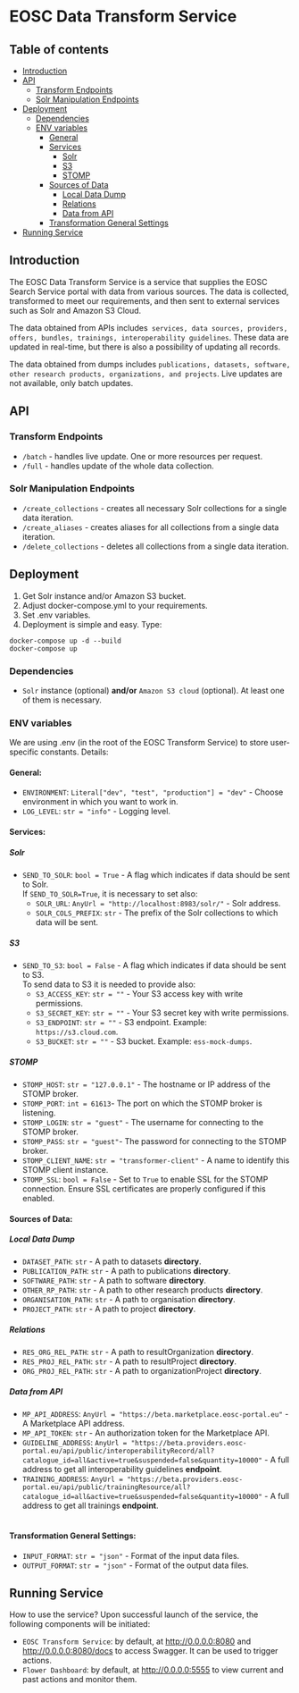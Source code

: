 # EOSC Data Transform Service
## Table of contents
- [Introduction](#introduction) 
- [API](#api)
  - [Transform Endpoints](#transform-endpoints)
  - [Solr Manipulation Endpoints](#solr-manipulation-endpoints)
- [Deployment](#deployment)
  - [Dependencies](#dependencies) 
  - [ENV variables](#env-variables)
    - [General](#general)
    - [Services](#services)
      - [Solr](#solr)
      - [S3](#s3)
      - [STOMP](#stomp)
    - [Sources of Data](#sources-of-data)
      - [Local Data Dump](#local-data-dump)
      - [Relations](#relations)
      - [Data from API](#data-from-api)
    - [Transformation General Settings](#transformation-general-settings)
- [Running Service](#running-service)

## Introduction

The EOSC Data Transform Service is a service that supplies the EOSC Search Service portal with data from various sources. The data is collected, transformed to meet our requirements, and then sent to external services such as Solr and Amazon S3 Cloud.

The data obtained from APIs includes` services, data sources, providers, offers, bundles, trainings, interoperability guidelines`. These data are updated in real-time, but there is also a possibility of updating all records.

The data obtained from dumps includes `publications, datasets, software, other research products, organizations, and projects`. Live updates are not available, only batch updates.

## API
### Transform Endpoints
- `/batch` - handles live update. One or more resources per request.
- `/full` - handles update of the whole data collection.

### Solr Manipulation Endpoints
- `/create_collections` - creates all necessary Solr collections for a single data iteration.
- `/create_aliases` - creates aliases for all collections from a single data iteration.
- `/delete_collections` - deletes all collections from a single data iteration. 

## Deployment
1) Get Solr instance and/or Amazon S3 bucket.
2) Adjust docker-compose.yml to your requirements.
3) Set .env variables.
4) Deployment is simple and easy. Type:
```shell
docker-compose up -d --build
docker-compose up
```
### Dependencies
- `Solr` instance (optional) **and/or** `Amazon S3 cloud` (optional). At least one of them is necessary. 

### ENV variables
We are using .env (in the root of the EOSC Transform Service) to store user-specific constants. Details:
#### General:
- `ENVIRONMENT`: `Literal["dev", "test", "production"] = "dev"` - Choose environment in which you want to work in.
- `LOG_LEVEL`: `str = "info"` - Logging level.

#### Services:
##### Solr
- `SEND_TO_SOLR`: `bool = True` -  A flag which indicates if data should be sent to Solr.
  <br> If `SEND_TO_SOLR=True`, it is necessary to set also:
  - `SOLR_URL`: `AnyUrl = "http://localhost:8983/solr/"` - Solr address.
  - `SOLR_COLS_PREFIX`: `str` - The prefix of the Solr collections to which data will be sent.

##### S3
- `SEND_TO_S3`: `bool = False` - A flag which indicates if data should be sent to S3.
  <br> To send data to S3 it is needed to provide also:
  - `S3_ACCESS_KEY`: `str = ""` - Your S3 access key with write permissions.
  - `S3_SECRET_KEY`: `str = ""` - Your S3 secret key with write permissions.
  - `S3_ENDPOINT`: `str = ""` - S3 endpoint. Example: `https://s3.cloud.com`.
  - `S3_BUCKET`: `str = ""` - S3 bucket. Example: `ess-mock-dumps`.

##### STOMP
- `STOMP_HOST`: `str = "127.0.0.1"` - The hostname or IP address of the STOMP broker. 
- `STOMP_PORT`: `int = 61613`- The port on which the STOMP broker is listening.
- `STOMP_LOGIN`: `str = "guest"` - The username for connecting to the STOMP broker.
- `STOMP_PASS`: `str = "guest"`- The password for connecting to the STOMP broker.
- `STOMP_CLIENT_NAME`: `str = "transformer-client"` - A name to identify this STOMP client instance.
- `STOMP_SSL`: `bool = False` - Set to `True` to enable SSL for the STOMP connection. Ensure SSL certificates are properly configured if this enabled.

#### Sources of Data:
##### Local Data Dump
- `DATASET_PATH`: `str` - A path to datasets **directory**.
- `PUBLICATION_PATH`: `str` - A path to publications **directory**.
- `SOFTWARE_PATH`: `str` - A path to software **directory**.
- `OTHER_RP_PATH`: `str` - A path to other research products **directory**.
- `ORGANISATION_PATH`: `str` - A path to organisation **directory**.
- `PROJECT_PATH`: `str` - A path to project **directory**.

##### Relations
- `RES_ORG_REL_PATH`: `str` - A path to resultOrganization **directory**.
- `RES_PROJ_REL_PATH`: `str` - A path to resultProject **directory**.
- `ORG_PROJ_REL_PATH`: `str` - A path to organizationProject **directory**.

##### Data from API
- `MP_API_ADDRESS`: `AnyUrl = "https://beta.marketplace.eosc-portal.eu"` - A Marketplace API address.
- `MP_API_TOKEN`: `str` - An authorization token for the Marketplace API.
- `GUIDELINE_ADDRESS`: `AnyUrl = "https://beta.providers.eosc-portal.eu/api/public/interoperabilityRecord/all?catalogue_id=all&active=true&suspended=false&quantity=10000"` - A full address to get all interoperability guidelines **endpoint**.
- `TRAINING_ADDRESS`: `AnyUrl = "https://beta.providers.eosc-portal.eu/api/public/trainingResource/all?catalogue_id=all&active=true&suspended=false&quantity=10000"` - A full address to get all trainings **endpoint**.
<br></br>

#### Transformation General Settings:
- `INPUT_FORMAT`: `str = "json"` - Format of the input data files.
- `OUTPUT_FORMAT`: `str = "json"` - Format of the output data files.

## Running Service
How to use the service? Upon successful launch of the service, the following components will be initiated:
- `EOSC Transform Service`: by default, at http://0.0.0.0:8080 and http://0.0.0.0:8080/docs to access Swagger. It can be used to trigger actions.
- `Flower Dashboard`: by default, at http://0.0.0.0:5555 to view current and past actions and monitor them.